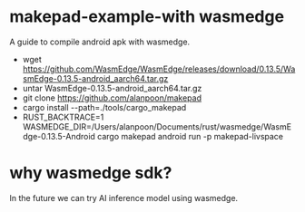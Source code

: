# makepad-example-with wasmedge

A guide to compile android apk with wasmedge.

- wget https://github.com/WasmEdge/WasmEdge/releases/download/0.13.5/WasmEdge-0.13.5-android_aarch64.tar.gz
- untar WasmEdge-0.13.5-android_aarch64.tar.gz
- git clone https://github.com/alanpoon/makepad
- cargo install --path=./tools/cargo_makepad
- RUST_BACKTRACE=1 WASMEDGE_DIR=/Users/alanpoon/Documents/rust/wasmedge/WasmEdge-0.13.5-Android cargo makepad android run -p makepad-livspace

# why wasmedge sdk?

In the future we can try AI inference model using wasmedge.